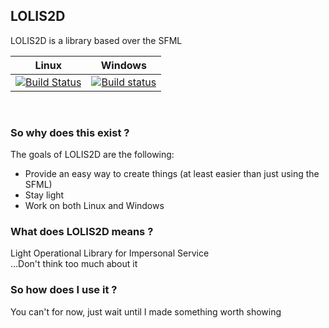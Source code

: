 ## LOLIS2D
LOLIS2D is a library based over the SFML

| Linux          | Windows     |
| -------------- | ------------ |
| [![Build Status](https://travis-ci.org/Xwilarg/LOLIS2D.svg?branch=master)](https://travis-ci.org/Xwilarg/LOLIS2D) | [![Build status](https://ci.appveyor.com/api/projects/status/fpw9r6e71qwrng4p/branch/master?svg=true)](https://ci.appveyor.com/project/Xwilarg/lolis2d/branch/master) |
<br/>

### So why does this exist ?
The goals of LOLIS2D are the following:
  - Provide an easy way to create things (at least easier than just using the SFML)
  - Stay light
  - Work on both Linux and Windows
  
### What does LOLIS2D means ?
Light Operational Library for Impersonal Service<br/>
...Don't think too much about it

### So how does I use it ?
You can't for now, just wait until I made something worth showing
